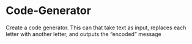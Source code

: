 # Code-Generator
Create a code generator. This can that take text as input, replaces each letter with another letter, and outputs the “encoded” message
